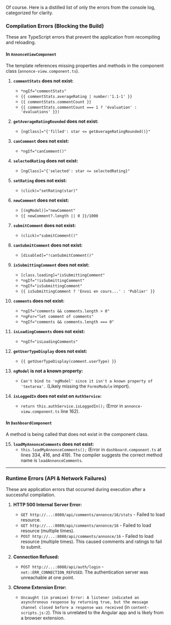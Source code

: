 Of course. Here is a distilled list of only the errors from the console log, categorized for clarity.

### Compilation Errors (Blocking the Build)

These are TypeScript errors that prevent the application from recompiling and reloading.

#### In `AnnonceViewComponent`
The template references missing properties and methods in the component class (`annonce-view.component.ts`).

1.  **`commentStats` does not exist:**
    *   `*ngIf="commentStats"`
    *   `{{ commentStats.averageRating | number:'1.1-1' }}`
    *   `{{ commentStats.commentCount }}`
    *   `{{ commentStats.commentCount === 1 ? 'évaluation' : 'évaluations' }})`

2.  **`getAverageRatingRounded` does not exist:**
    *   `[ngClass]="{'filled': star <= getAverageRatingRounded()}"`

3.  **`canComment` does not exist:**
    *   `*ngIf="canComment()"`

4.  **`selectedRating` does not exist:**
    *   `[ngClass]="{'selected': star <= selectedRating}"`

5.  **`setRating` does not exist:**
    *   `(click)="setRating(star)"`

6.  **`newComment` does not exist:**
    *   `[(ngModel)]="newComment"`
    *   `{{ newComment?.length || 0 }}/1000`

7.  **`submitComment` does not exist:**
    *   `(click)="submitComment()"`

8.  **`canSubmitComment` does not exist:**
    *   `[disabled]="!canSubmitComment()"`

9.  **`isSubmittingComment` does not exist:**
    *   `[class.loading]="isSubmittingComment"`
    *   `*ngIf="!isSubmittingComment"`
    *   `*ngIf="isSubmittingComment"`
    *   `{{ isSubmittingComment ? 'Envoi en cours...' : 'Publier' }}`

10. **`comments` does not exist:**
    *   `*ngIf="comments && comments.length > 0"`
    *   `*ngFor="let comment of comments"`
    *   `*ngIf="comments && comments.length === 0"`

11. **`isLoadingComments` does not exist:**
    *   `*ngIf="isLoadingComments"`

12. **`getUserTypeDisplay` does not exist:**
    *   `{{ getUserTypeDisplay(comment.userType) }}`

13. **`ngModel` is not a known property:**
    *   `Can't bind to 'ngModel' since it isn't a known property of 'textarea'.` (Likely missing the `FormsModule` import).

14. **`isLoggedIn` does not exist on `AuthService`:**
    *   `return this.authService.isLoggedIn();` (Error in `annonce-view.component.ts` line 162).

#### In `DashboardComponent`
A method is being called that does not exist in the component class.

15. **`loadMyAnnonceComments` does not exist:**
    *   `this.loadMyAnnonceComments();` (Error in `dashboard.component.ts` at lines 334, 416, and 419). The compiler suggests the correct method name is `loadAnnonceComments`.

---

### Runtime Errors (API & Network Failures)

These are application errors that occurred during execution after a successful compilation.

1.  **HTTP 500 Internal Server Error:**
    *   `GET http://...:8080/api/comments/annonce/16/stats` - Failed to load resource.
    *   `GET http://...:8080/api/comments/annonce/16` - Failed to load resource (multiple times).
    *   `POST http://...:8080/api/comments/annonce/16` - Failed to load resource (multiple times). This caused comments and ratings to fail to submit.

2.  **Connection Refused:**
    *   `POST http://...:8080/api/auth/login` - `net::ERR_CONNECTION_REFUSED`. The authentication server was unreachable at one point.

3.  **Chrome Extension Error:**
    *   `Uncaught (in promise) Error: A listener indicated an asynchronous response by returning true, but the message channel closed before a response was received` (in `content-scripts.js:2`). This is unrelated to the Angular app and is likely from a browser extension.